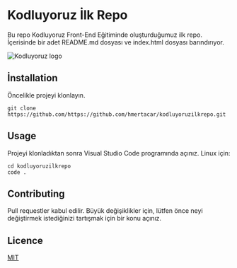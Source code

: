 # Kodluyoruz İlk Repo
Bu repo Kodluyoruz Front-End Eğitiminde oluşturduğumuz ilk repo. İçerisinde bir adet README.md dosyası ve index.html dosyası barındırıyor.

![Kodluyoruz logo](https://i.hizliresim.com/j2ra9rl.jfif)

## İnstallation
Öncelikle projeyi klonlayın.
```
git clone https://github.com/https://github.com/hmertacar/kodluyoruzilkrepo.git
```
## Usage
Projeyi klonladıktan sonra Visual Studio Code programında açınız. Linux için:
```
cd kodluyoruzilkrepo
code .
```
## Contributing
Pull requestler kabul edilir. Büyük değişiklikler için, lütfen önce neyi değiştirmek istediğinizi tartışmak için bir konu açınız.

## Licence
[MIT](https://github.com/hmertacar/kodluyoruzilkrepo/blob/main/LICENSE)

